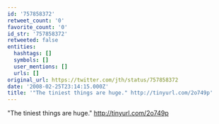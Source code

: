 ```yaml
---
id: '757858372'
retweet_count: '0'
favorite_count: '0'
id_str: '757858372'
retweeted: false
entities:
  hashtags: []
  symbols: []
  user_mentions: []
  urls: []
original_url: https://twitter.com/jth/status/757858372
date: '2008-02-25T23:14:15.000Z'
title: '"The tiniest things are huge." http://tinyurl.com/2o749p'
---
```


"The tiniest things are huge." http://tinyurl.com/2o749p
